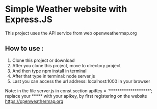 Simple Weather website with Express.JS
======================================

This project uses the API service from web openweathermap.org

How to use :
----------------------------------------
1. Clone this project or download
2. After you clone this project, move to directory project
3. And then type npm install in terminal
4. After that type in terminal: node server.js
5. Last you can access the url address: localhost:1000 in your browser

Note: in the file server.js in const section apiKey = '*******************'; replace your ***** with your apikey, by first registering on the website 
https://openweathermap.org